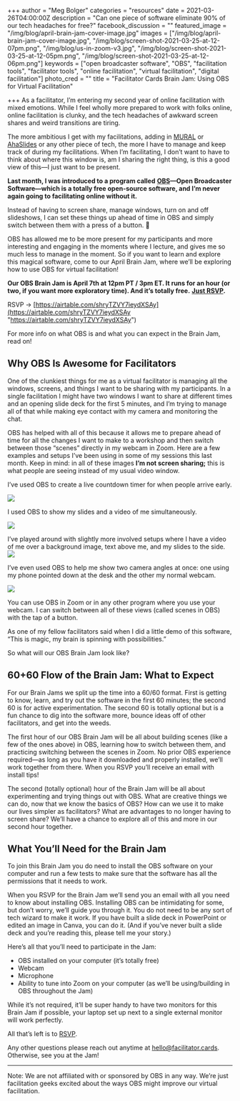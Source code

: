 +++
author = "Meg Bolger"
categories = "resources"
date = 2021-03-26T04:00:00Z
description = "Can one piece of software eliminate 90% of our tech headaches for free?"
facebook_discussion = ""
featured_image = "/img/blog/april-brain-jam-cover-image.jpg"
images = ["/img/blog/april-brain-jam-cover-image.jpg", "/img/blog/screen-shot-2021-03-25-at-12-07pm.png", "/img/blog/us-in-zoom-v3.jpg", "/img/blog/screen-shot-2021-03-25-at-12-05pm.png", "/img/blog/screen-shot-2021-03-25-at-12-06pm.png"]
keywords = ["open broadcaster software", "OBS", "facilitation tools", "facilitator tools", "online facilitation", "virtual facilitation", "digital facilitation"]
photo_cred = ""
title = "Facilitator Cards Brain Jam: Using OBS for Virtual Facilitation"

+++
As a facilitator, I’m entering my second year of online facilitation with mixed emotions. While I feel wholly more prepared to work with folks online, online facilitation is clunky, and the tech headaches of awkward screen shares and weird transitions are tiring. 

The more ambitious I get with my facilitations, adding in [MURAL](https://www.facilitator.cards/blog/using-mural-for-virtual-facilitation-canning-the-brain-jam/) or [AhaSlides](https://www.facilitator.cards/blog/using-ahaslides-for-virtual-facilitation-canning-the-brain-jam/) or any other piece of tech, the more I have to manage and keep track of during my facilitations. When I’m facilitating, I don’t want to have to think about where this window is, am I sharing the right thing, is this a good view of this—I just want to be present.

**Last month, I was introduced to a program called** [**OBS**](https://obsproject.com/)**—Open Broadcaster Software—which is a totally free open-source software, and I’m never again going to facilitating online without it.**

Instead of having to screen share, manage windows, turn on and off slideshows, I can set these things up ahead of time in OBS and simply switch between them with a press of a button. 🥳

OBS has allowed me to be more present for my participants and more interesting and engaging in the moments where I lecture, and gives me so much less to manage in the moment. So if you want to learn and explore this magical software, come to our April Brain Jam, where we’ll be exploring how to use OBS for virtual facilitation!

**Our OBS Brain Jam is April 7th at 12pm PT / 3pm ET. It runs for an hour (or two, if you want more exploratory time). And it’s totally free.** [**Just RSVP**](https://airtable.com/shryTZVY7ieydXSAy)**.**

RSVP → [https://airtable.com/shryTZVY7ieydXSAy](https://airtable.com/shryTZVY7ieydXSAy "https://airtable.com/shryTZVY7ieydXSAy")

For more info on what OBS is and what you can expect in the Brain Jam, read on!

## Why OBS Is Awesome for Facilitators

One of the clunkiest things for me as a virtual facilitator is managing all the windows, screens, and things I want to be sharing with my participants. In a single facilitation I might have two windows I want to share at different times and an opening slide deck for the first 5 minutes, and I’m trying to manage all of that while making eye contact with my camera and monitoring the chat.

OBS has helped with all of this because it allows me to prepare ahead of time for all the changes I want to make to a workshop and then switch between those “scenes” directly in my webcam in Zoom. Here are a few examples and setups I’ve been using in some of my sessions this last month. Keep in mind: in all of these images **I’m not screen sharing;** this is what people are seeing instead of my usual video window.

I’ve used OBS to create a live countdown timer for when people arrive early.

![](/img/blog/screen-shot-2021-03-25-at-12-06pm.png)

I used OBS to show my slides and a video of me simultaneously.

![](/img/blog/screen-shot-2021-03-25-at-12-07pm.png)

I’ve played around with slightly more involved setups where I have a video of me over a background image, text above me, and my slides to the side.  
![](/img/blog/us-in-zoom-v3.jpg)

I’ve even used OBS to help me show two camera angles at once: one using my phone pointed down at the desk and the other my normal webcam.

![](/img/blog/screen-shot-2021-03-25-at-12-05pm.png)

You can use OBS in Zoom or in any other program where you use your webcam. I can switch between all of these views (called scenes in OBS) with the tap of a button.

As one of my fellow facilitators said when I did a little demo of this software, “This is magic, my brain is spinning with possibilities.”

So what will our OBS Brain Jam look like?

## 60+60 Flow of the Brain Jam: What to Expect

For our Brain Jams we split up the time into a 60/60 format. First is getting to know, learn, and try out the software in the first 60 minutes; the second 60 is for active experimentation. The second 60 is totally optional but is a fun chance to dig into the software more, bounce ideas off of other facilitators, and get into the weeds.

The first hour of our OBS Brain Jam will be all about building scenes (like a few of the ones above) in OBS, learning how to switch between them, and practicing switching between the scenes in Zoom. No prior OBS experience required—as long as you have it downloaded and properly installed, we’ll work together from there. When you RSVP you’ll receive an email with install tips!

The second (totally optional) hour of the Brain Jam will be all about experimenting and trying things out with OBS. What are creative things we can do, now that we know the basics of OBS? How can we use it to make our lives simpler as facilitators? What are advantages to no longer having to screen share? We’ll have a chance to explore all of this and more in our second hour together.

## What You’ll Need for the Brain Jam

To join this Brain Jam you do need to install the OBS software on your computer and run a few tests to make sure that the software has all the permissions that it needs to work.

When you RSVP for the Brain Jam we’ll send you an email with all you need to know about installing OBS. Installing OBS can be intimidating for some, but don’t worry, we’ll guide you through it. You do not need to be any sort of tech wizard to make it work. If you have built a slide deck in PowerPoint or edited an image in Canva, you can do it. (And if you’ve never built a slide deck and you’re reading this, please tell me your story.)

Here’s all that you’ll need to participate in the Jam:

* OBS installed on your computer (it’s totally free)
* Webcam
* Microphone
* Ability to tune into Zoom on your computer (as we’ll be using/building in OBS throughout the Jam)

While it’s not required, it’ll be super handy to have two monitors for this Brain Jam if possible, your laptop set up next to a single external monitor will work perfectly.

All that’s left is to [RSVP](https://airtable.com/shryTZVY7ieydXSAy).

Any other questions please reach out anytime at hello@facilitator.cards. Otherwise, see you at the Jam!

***

Note: We are not affiliated with or sponsored by OBS in any way. We’re just facilitation geeks excited about the ways OBS might improve our virtual facilitation.